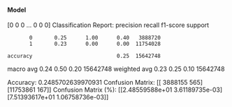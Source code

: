 #### Model
[0 0 0 ... 0 0 0]
Classification Report:
              precision    recall  f1-score   support

           0       0.25      1.00      0.40   3888720
           1       0.23      0.00      0.00  11754028

    accuracy                           0.25  15642748
   macro avg       0.24      0.50      0.20  15642748
weighted avg       0.23      0.25      0.10  15642748

Accuracy: 0.2485702639970931
Confusion Matrix:
[[ 3888155      565]
 [11753861      167]]
Confusion Matrix (%):
[[2.48559588e+01 3.61189735e-03]
 [7.51393617e+01 1.06758736e-03]]
